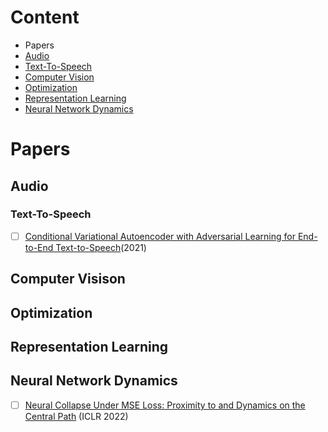 # Content
 
 * Papers
  * [Audio](#Audio)
   * [Text-To-Speech](#Text-To-Speech) 
  * [Computer Vision](#Computer-Vision)
  * [Optimization](#Optimization)
  * [Representation Learning](#Representation-Learning)
  * [Neural Network Dynamics](#Neural-Network-Dynamics)


# Papers
## Audio
### Text-To-Speech
 - [ ] [Conditional Variational Autoencoder with Adversarial Learning for End-to-End Text-to-Speech](https://arxiv.org/abs/2106.06103)(2021)

## Computer Visison

## Optimization

## Representation Learning

## Neural Network Dynamics

- [ ] [Neural Collapse Under MSE Loss: Proximity to and Dynamics on the Central Path](https://arxiv.org/abs/2106.02073) (ICLR 2022)
